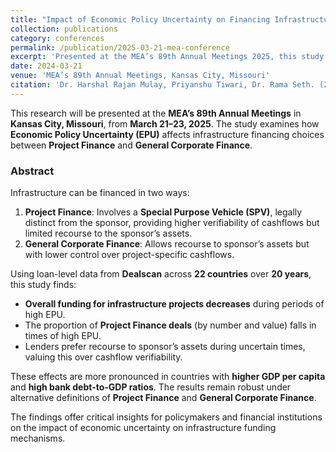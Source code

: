 ```yaml
---
title: "Impact of Economic Policy Uncertainty on Financing Infrastructure"
collection: publications
category: conferences
permalink: /publication/2025-03-21-mea-conference
excerpt: 'Presented at the MEA’s 89th Annual Meetings 2025, this study investigates how Economic Policy Uncertainty (EPU) impacts the preference for Project Finance vs. General Corporate Finance in infrastructure funding.'
date: 2024-03-21
venue: 'MEA’s 89th Annual Meetings, Kansas City, Missouri'
citation: 'Dr. Harshal Rajan Mulay, Priyanshu Tiwari, Dr. Rama Seth. (2025). &quot;Impact of Economic Policy Uncertainty on Financing Infrastructure.&quot; Presented at MEA’s 89th Annual Meetings 2025.'
---
```


This research will be presented at the **MEA’s 89th Annual Meetings** in **Kansas City, Missouri**, from **March 21–23, 2025**. The study examines how **Economic Policy Uncertainty (EPU)** affects infrastructure financing choices between **Project Finance** and **General Corporate Finance**.  

### Abstract  
Infrastructure can be financed in two ways:  
1. **Project Finance**: Involves a **Special Purpose Vehicle (SPV)**, legally distinct from the sponsor, providing higher verifiability of cashflows but limited recourse to the sponsor’s assets.  
2. **General Corporate Finance**: Allows recourse to sponsor’s assets but with lower control over project-specific cashflows.  

Using loan-level data from **Dealscan** across **22 countries** over **20 years**, this study finds:  
- **Overall funding for infrastructure projects decreases** during periods of high EPU.  
- The proportion of **Project Finance deals** (by number and value) falls in times of high EPU.  
- Lenders prefer recourse to sponsor’s assets during uncertain times, valuing this over cashflow verifiability.  

These effects are more pronounced in countries with **higher GDP per capita** and **high bank debt-to-GDP ratios**. The results remain robust under alternative definitions of **Project Finance** and **General Corporate Finance**.  

The findings offer critical insights for policymakers and financial institutions on the impact of economic uncertainty on infrastructure funding mechanisms.  
